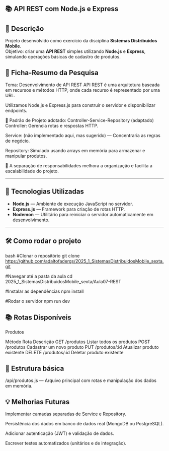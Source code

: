 
## 📚 API REST com Node.js e Express

## 📌 Descrição
Projeto desenvolvido como exercício da disciplina **Sistemas Distribuídos Mobile**.  
Objetivo: criar uma **API REST** simples utilizando **Node.js** e **Express**, simulando operações básicas de cadastro de produtos.

## 🧠 Ficha-Resumo da Pesquisa
Tema: Desenvolvimento de API REST
API REST é uma arquitetura baseada em recursos e métodos HTTP, onde cada recurso é representado por uma URL.

Utilizamos Node.js e Express.js para construir o servidor e disponibilizar endpoints.

📐 Padrão de Projeto adotado: Controller-Service-Repository (adaptado)
Controller: Gerencia rotas e respostas HTTP.

Service: (não implementado aqui, mas sugerido) — Concentraria as regras de negócio.

Repository: Simulado usando arrays em memória para armazenar e manipular produtos.

📝 A separação de responsabilidades melhora a organização e facilita a escalabilidade do projeto.


---

## 🚀 Tecnologias Utilizadas
- **Node.js** — Ambiente de execução JavaScript no servidor.
- **Express.js** — Framework para criação de rotas HTTP.
- **Nodemon** — Utilitário para reiniciar o servidor automaticamente em desenvolvimento.

---

## 🛠️ Como rodar o projeto

 bash
#Clonar o repositório
git clone https://github.com/adaltofadergs/2025_1_SistemasDistribuidosMobile_sexta.git

#Navegar até a pasta da aula
cd 2025_1_SistemasDistribuidosMobile_sexta/Aula07-REST

#Instalar as dependências
npm install

#Rodar o servidor
npm run dev

## 📚 Rotas Disponíveis
Produtos

Método	Rota	Descrição
GET	/produtos	Listar todos os produtos
POST	/produtos	Cadastrar um novo produto
PUT	/produtos/:id	Atualizar produto existente
DELETE	/produtos/:id	Deletar produto existente

## 📂 Estrutura básica
/api/produtos.js — Arquivo principal com rotas e manipulação dos dados em memória.

## 💡 Melhorias Futuras
Implementar camadas separadas de Service e Repository.

Persistência dos dados em banco de dados real (MongoDB ou PostgreSQL).

Adicionar autenticação (JWT) e validação de dados.

Escrever testes automatizados (unitários e de integração).

